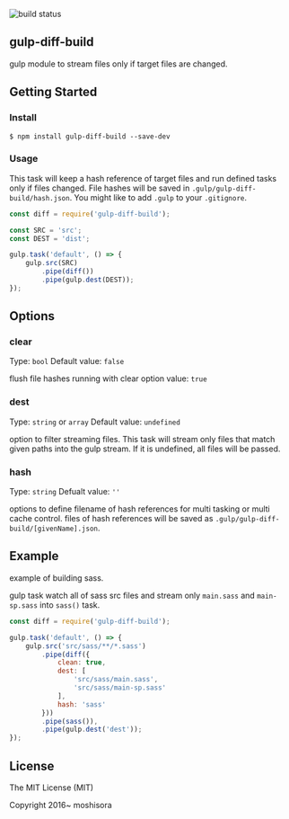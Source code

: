 ![build status](https://circleci.com/gh/moshisora/gulp-diff-build.svg?style=shield&circle-token=8a39ce8a8622dc749863c218662f9befc01642fd)

## gulp-diff-build

gulp module to stream files only if target files are changed.

## Getting Started

### Install

```
$ npm install gulp-diff-build --save-dev
```

### Usage

This task will keep a hash reference of target files and run defined tasks only if files changed.
File hashes will be saved in `.gulp/gulp-diff-build/hash.json`. You might like to add `.gulp` to your `.gitignore`.

```javascript
const diff = require('gulp-diff-build');

const SRC = 'src';
const DEST = 'dist';

gulp.task('default', () => {
    gulp.src(SRC)
        .pipe(diff())
        .pipe(gulp.dest(DEST));
});
```

## Options

### clear

Type: `bool` Default value: `false`

flush file hashes running with clear option value: `true`

### dest

Type: `string` or `array` Default value: `undefined`

option to filter streaming files. This task will stream only files that match given paths into the gulp stream. If it is undefined, all files will be passed.

### hash

Type: `string` Defualt value: `''`

options to define filename of hash references for multi tasking or multi cache control. files of hash references will be saved as `.gulp/gulp-diff-build/[givenName].json`.

## Example

example of building sass.

gulp task watch all of sass src files and stream only `main.sass` and `main-sp.sass` into `sass()` task.

```javascript
const diff = require('gulp-diff-build');

gulp.task('default', () => {
    gulp.src('src/sass/**/*.sass')
        .pipe(diff({
            clean: true,
            dest: [
                'src/sass/main.sass',
                'src/sass/main-sp.sass'
            ],
            hash: 'sass'
        }))
        .pipe(sass()),
        .pipe(gulp.dest('dest'));
});
```

## License

The MIT License (MIT)

Copyright 2016~ moshisora
